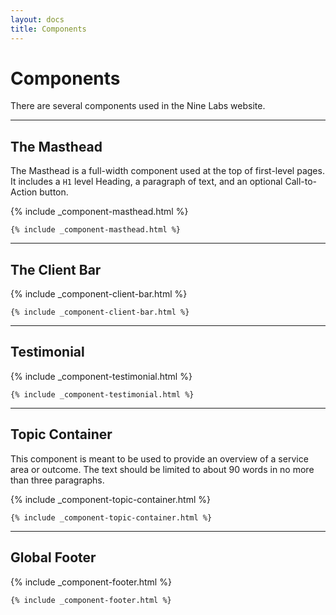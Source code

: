 ```yaml
---
layout: docs
title: Components
---
```


# Components

There are several components used in the Nine Labs website.

----

## The Masthead

The Masthead is a full-width component used at the top of first-level pages. It includes a `H1` level Heading, a paragraph of text, and an optional Call-to-Action button.

{% include _component-masthead.html %}

```
{% include _component-masthead.html %}
```

----

## The Client Bar

{% include _component-client-bar.html %}

```
{% include _component-client-bar.html %}
```
----

## Testimonial

{% include _component-testimonial.html %}

```
{% include _component-testimonial.html %}
```
----

## Topic Container

This component is meant to be used to provide an overview of a service area or outcome. The text should be limited to about 90 words in no more than three paragraphs.


{% include _component-topic-container.html %}

```
{% include _component-topic-container.html %}
```



----

## Global Footer

{% include _component-footer.html %}

```
{% include _component-footer.html %}
```
